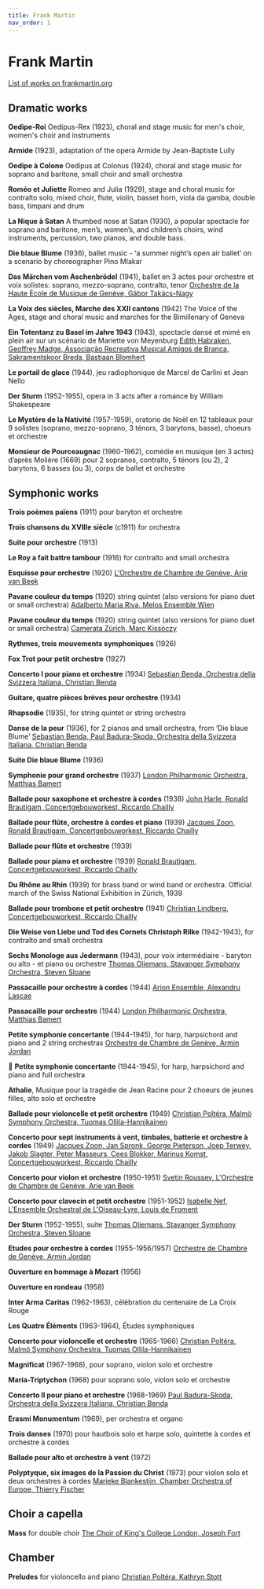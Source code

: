 ```yaml
---
title: Frank Martin
nav_order: 1
---
```


# Frank Martin

[List of works on frankmartin.org](https://www.frankmartin.org/works/)

## Dramatic works


**Oedipe-Roi** Oedipus-Rex (1923), choral and stage music for men's choir, women's choir and instruments

**Armide** (1923), adaptation of the opera Armide by Jean-Baptiste Lully

**Oedipe à Colone** Oedipus at Colonus (1924), choral and stage music for soprano and baritone, small choir and small orchestra

**Roméo et Juliette** Romeo and Julia (1929), stage and choral music for contralto solo, mixed choir, flute, violin, basset horn, viola da gamba, double bass, timpani and drum

**La Nique à Satan** A thumbed nose at Satan (1930), a popular spectacle for soprano and baritone, men’s, women’s, and children’s choirs, wind instruments, percussion, two pianos, and double bass.

**Die blaue Blume** (1936), ballet music - ‘a summer night’s open air ballet’ on a scenario by choreographer Pino Mlakar

**Das Märchen vom Aschenbrödel** (1941), ballet en 3 actes pour orchestre et voix solistes: soprano, mezzo-soprano, contralto, tenor [Orchestre de la Haute École de Musique de Genève, Gábor Takács-Nagy](https://tidal.com/browse/album/21250352)

**La Voix des siècles, Marche des XXII cantons** (1942) The Voice of the Ages, stage and choral music and marches for the Bimillenary of Geneva

**Ein Totentanz zu Basel im Jahre 1943** (1943), spectacle dansé et mimé en plein air sur un scénario de Mariette von Meyenburg [Edith Habraken, Geoffrey Madge, Associação Recreativa Musical Amigos de Branca, Sakramentskoor Breda, Bastiaan Blomhert](https://tidal.com/browse/album/68506262)

**Le portail de glace** (1944), jeu radiophonique de Marcel de Carlini et Jean Nello 

**Der Sturm** (1952-1955), opera in 3 acts after a romance by William Shakespeare

**Le Mystère de la Nativité** (1957-1959), oratorio de Noël en 12 tableaux pour 9 solistes (soprano, mezzo-soprano, 3 ténors, 3 barytons, basse), choeurs et orchestre

**Monsieur de Pourceaugnac** (1960-1962), comédie en musique (en 3 actes) d’après Molière (1669) pour 2 sopranos, contralto, 5 ténors (ou 2), 2 barytons, 6 basses (ou 3), corps de ballet et orchestre


## Symphonic works

**Trois poèmes païens** (1911) pour baryton et orchestre

**Trois chansons du XVIIIe siècle** (c1911) for orchestra

**Suite pour orchestre** (1913)

**Le Roy a fait battre tambour** (1916) for contralto and small orchestra

**Esquisse pour orchestre** (1920) [L'Orchestre de Chambre de Genève, Arie van Beek](https://tidal.com/browse/album/180929478)

**Pavane couleur du temps** (1920) string quintet (also versions for piano duet or small orchestra) [Adalberto Maria Riva, Melos Ensemble Wien](https://tidal.com/browse/album/238963560)

**Pavane couleur du temps** (1920) string quintet (also versions for piano duet or small orchestra) [Camerata Zürich, Marc Kissóczy](https://tidal.com/browse/album/48583899)

**Rythmes, trois mouvements symphoniques** (1926)

**Fox Trot pour petit orchestre** (1927)

**Concerto I pour piano et orchestre** (1934) [Sebastian Benda, Orchestra della Svizzera Italiana, Christian Benda](https://tidal.com/browse/album/4296988)

**Guitare, quatre pièces brèves pour orchestre** (1934) 

**Rhapsodie** (1935), for string quintet or string orchestra

**Danse de la peur** (1936), for 2 pianos and small orchestra, from ‘Die blaue Blume’ [Sebastian Benda, Paul Badura-Skoda, Orchestra della Svizzera Italiana, Christian Benda](https://tidal.com/browse/album/4296988)

**Suite Die blaue Blume** (1936)

**Symphonie pour grand orchestre** (1937) [London Philharmonic Orchestra, Matthias Bamert](https://tidal.com/browse/album/376434379)

**Ballade pour saxophone et orchestre à cordes** (1938) [John Harle, Ronald Brautigam, Concertgebouworkest, Riccardo Chailly](https://tidal.com/browse/track/50610124)

**Ballade pour flûte, orchestre à cordes et piano** (1939) [Jacques Zoon, Ronald Brautigam, Concertgebouworkest, Riccardo Chailly](https://tidal.com/browse/track/50610124)

**Ballade pour flûte et orchestre** (1939)

**Ballade pour piano et orchestre** (1939) [Ronald Brautigam, Concertgebouworkest, Riccardo Chailly](https://tidal.com/browse/track/50610124)

**Du Rhône au Rhin** (1939) for brass band or wind band or orchestra. Official march of the Swiss National Exhibition in Zürich, 1939

**Ballade pour trombone et petit orchestre** (1941) [Christian Lindberg, Concertgebouworkest, Riccardo Chailly](https://tidal.com/browse/track/50610124)

**Die Weise von Liebe und Tod des Cornets Christoph Rilke** (1942-1943), for contralto and small orchestra

**Sechs Monologe aus Jedermann** (1943), pour voix intermédiaire - baryton ou alto - et piano ou orchestre [Thomas Oliemans, Stavanger Symphony Orchestra, Steven Sloane](https://tidal.com/browse/album/4616346)

**Passacaille pour orchestre à cordes** (1944) [Arion Ensemble, Alexandru Lascae](https://tidal.com/browse/album/145843987)

**Passacaille pour orchestre** (1944) [London Philharmonic Orchestra, Matthias Bamert](https://tidal.com/browse/album/376434379)

**Petite symphonie concertante** (1944-1945), for harp, harpsichord and piano and 2 string orchestras [Orchestre de Chambre de Genève, Armin Jordan](https://tidal.com/browse/album/89210725)

💎 **Petite symphonie concertante** (1944-1945), for harp, harpsichord and piano and full orchestra

**Athalie**, Musique pour la tragédie de Jean Racine pour 2 choeurs de jeunes filles, alto solo et orchestre

**Ballade pour violoncelle et petit orchestre** (1949) [Christian Poltéra, Malmö Symphony Orchestra, Tuomas Ollila-Hannikainen](https://tidal.com/browse/album/341681124)

**Concerto pour sept instruments à vent, timbales, batterie et orchestre à cordes** (1949) [Jacques Zoon, Jan Spronk, George Pieterson, Joep Terwey, Jakob Slagter, Peter Masseurs, Cees Blokker, Marinus Komst, Concertgebouworkest, Riccardo Chailly](https://tidal.com/browse/track/50610124)

**Concerto pour violon et orchestre** (1950-1951) [Svetin Roussev, L'Orchestre de Chambre de Genève, Arie van Beek](https://tidal.com/browse/album/180929478)

**Concerto pour clavecin et petit orchestre** (1951-1952) [Isabelle Nef, L'Ensemble Orchestral de L'Oiseau-Lyre, Louis de Froment](https://tidal.com/browse/album/92370301)

**Der Sturm** (1952-1955), suite [Thomas Oliemans, Stavanger Symphony Orchestra, Steven Sloane](https://tidal.com/browse/album/4616346)

**Etudes pour orchestre à cordes** (1955-1956/1957) [Orchestre de Chambre de Genève, Armin Jordan](https://tidal.com/browse/album/89210725)

**Ouverture en hommage à Mozart** (1956)

**Ouverture en rondeau** (1958)

**Inter Arma Caritas** (1962-1963), célébration du centenaire de La Croix Rouge

**Les Quatre Éléments** (1963-1964), Études symphoniques

**Concerto pour violoncelle et orchestre** (1965-1966) [Christian Poltéra, Malmö Symphony Orchestra, Tuomas Ollila-Hannikainen](https://tidal.com/browse/album/341681124)

**Magnificat** (1967-1968), pour soprano, violon solo et orchestre

**Maria-Triptychon** (1968) pour soprano solo, violon solo et orchestre

**Concerto II pour piano et orchestre** (1968-1969) [Paul Badura-Skoda, Orchestra della Svizzera Italiana, Christian Benda](https://tidal.com/browse/album/4296988)

**Erasmi Monumentum** (1969), per orchestra et organo

**Trois danses** (1970) pour hautbois solo et harpe solo, quintette à cordes et orchestre à cordes

**Ballade pour alto et orchestre à vent** (1972)

**Polyptyque, six images de la Passion du Christ** (1973) pour violon solo et deux orchestres à cordes [Marieke Blankestijn, Chamber Orchestra of Europe, Thierry Fischer](https://tidal.com/browse/album/4616346)

## Choir a capella

**Mass** for double choir [The Choir of King's College London, Joseph Fort](https://tidal.com/browse/album/178240201)

## Chamber

**Preludes** for violoncello and piano  [Christian Poltéra, Kathryn Stott](https://tidal.com/browse/album/341681124)

